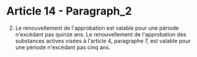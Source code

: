 # Article 14 - Paragraph_2

2. Le renouvellement de l'approbation est valable pour une période n'excédant pas quinze ans. Le renouvellement de l'approbation des substances actives visées à l'article 4, paragraphe 7, est valable pour une période n'excédant pas cinq ans.

